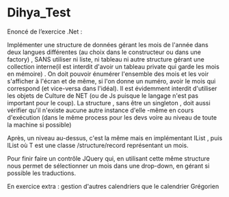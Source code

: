 # Dihya_Test
Enoncé de l’exercice .Net :


Implémenter une structure de données gérant les mois de l'année dans deux langues différentes (au choix dans le constructeur ou dans une factory) , SANS utiliser ni liste, ni tableau ni autre structure gérant une collection interne(il est interdit d'avoir un tableau private qui garde les mois en mémoire) . On doit pouvoir énumérer l'ensemble des mois et les voir s'afficher à l'écran et de même, si l'on donne un numéro, avoir le mois qui correspond (et vice-versa dans l'idéal). Il est évidemment interdit d'utiliser les objets de Culture de NET (ou de Js puisque le langage n'est pas important pour le coup). La structure , sans être un singleton , doit aussi vérifier qu'il n'existe aucune autre instance d'elle -même en cours d'exécution (dans le même process pour les devs voire au niveau de toute la machine si possible)

Après, un niveau au-dessus, c'est la même mais en implémentant IList , puis IList<T> où T est une classe /structure/record représentant un mois.

Pour finir faire un contrôle JQuery qui, en utilisant cette même structure nous permet de sélectionner un mois dans une drop-down, en gérant si possible les traductions.

En exercice extra : gestion d'autres calendriers que le calendrier Grégorien
